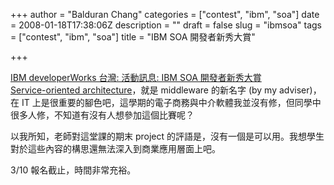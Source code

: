 +++
author = "Balduran Chang"
categories = ["contest", "ibm", "soa"]
date = 2008-01-18T17:38:06Z
description = ""
draft = false
slug = "ibmsoa"
tags = ["contest", "ibm", "soa"]
title = "IBM SOA 開發者新秀大賞"

+++


[IBM developerWorks 台灣: 活動訊息: IBM SOA 開發者新秀大賞](http://www-128.ibm.com/developerworks/tw/event/soa/index.html)  
[Service-oriented architecture](http://en.wikipedia.org/wiki/Service-oriented_architecture)，就是 middleware 的新名字 (by my adviser)，在 IT 上是很重要的腳色吧，這學期的電子商務與中介軟體我並沒有修，但同學中很多人修，不知道有沒有人想參加這個比賽呢？

以我所知，老師對這堂課的期末 project 的評語是，沒有一個是可以用。我想學生對於這些內容的構思還無法深入到商業應用層面上吧。

3/10 報名截止，時間非常充裕。

